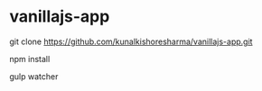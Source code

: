 # vanillajs-app
git clone https://github.com/kunalkishoresharma/vanillajs-app.git

npm install

gulp watcher
